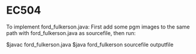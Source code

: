 # EC504

To implement ford_fulkerson.java:
First add some pgm images to the same path with ford_fulkerson.java as sourcefile, then run:

$javac ford_fulkerson.java
$java ford_fulkerson sourcefile outputfile

